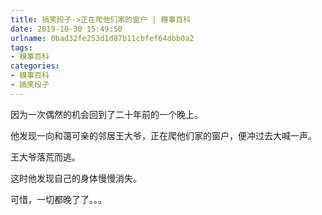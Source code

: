 ```yaml
---
title: 搞笑段子->正在爬他们家的窗户 | 糗事百科
date: 2019-10-30 15:49:50
urlname: 0bad32fe253d1d87b11cbfef64dbb0a2
tags: 
- 糗事百科
categories:
- 糗事百科
- 搞笑段子
---
```

因为一次偶然的机会回到了二十年前的一个晚上。

他发现一向和蔼可亲的邻居王大爷，正在爬他们家的窗户，便冲过去大喊一声。

王大爷落荒而逃。

这时他发现自己的身体慢慢消失。

可惜，一切都晚了了。。。



